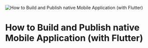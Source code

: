 ![How to Build and Publish native Mobile Application (with Flutter)](https://mobile-app-flutter.rtfm.page/_media/mindmap_topics.svg)

# How to Build and Publish native Mobile Application (with Flutter)
